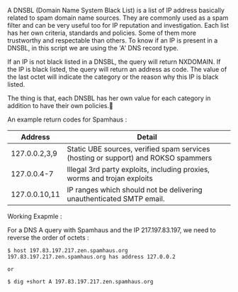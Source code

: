 A DNSBL (Domain Name System Black List) is a list of IP address basically related to spam domain name sources. They are commonly used as a spam filter and can be very useful too for IP reputation and investigation. Each list has her own criteria, standards and policies. Some of them more trustworthy and respectable than others. To know if an IP is present in a DNSBL, in this script we are using the 'A' DNS record type.

If an IP is not black listed in a DNSBL, the query will return NXDOMAIN. If the IP is black listed, the query will return an address as code. The value of the last octet will indicate the category or the reason why this IP is black listed.

The thing is that, each DNSBL has her own value for each category in addition to have their own policies.:monocle_face:

 An example return codes for Spamhaus :


Address |  Detail
-------- | ----------
127.0.0.2,3,9 |	Static UBE sources, verified spam services (hosting or support) and ROKSO spammers
127.0.0.4-7 	| Illegal 3rd party exploits, including proxies, worms and trojan exploits
127.0.0.10,11 |	IP ranges which should not be delivering unauthenticated SMTP email.


Working Exapmle :

For a DNS A query with Spamhaus and the IP 217.197.83.197, we need to reverse the order of octets :

```
$ host 197.83.197.217.zen.spamhaus.org
197.83.197.217.zen.spamhaus.org has address 127.0.0.2

or

$ dig +short A 197.83.197.217.zen.spamhaus.org
```

